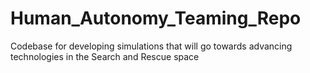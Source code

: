 # Human_Autonomy_Teaming_Repo
Codebase for developing simulations that will go towards advancing technologies in the Search and Rescue space
